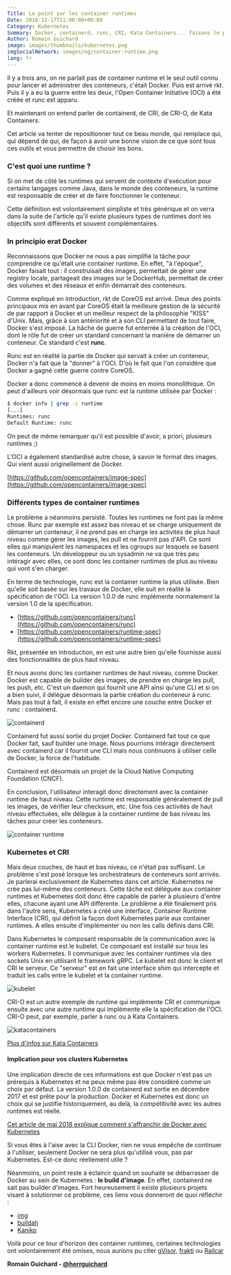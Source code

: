 ```yaml
---
Title: Le point sur les container runtimes
Date: 2018-12-17T11:00:00+00:00
Category: Kubernetes
Summary: Docker, containerd, runc, CRI, Kata Containers... faisons le point !
Author: Romain Guichard
image: images/thumbnails/kubernetes.png
imgSocialNetwork: images/og/container-runtime.png
lang: fr
---
```


Il y a trois ans, on ne parlait pas de container runtime et le seul outil connu
pour lancer et administrer des conteneurs, c'était Docker. Puis est arrivé rkt. Puis il y a eu la
guerre entre les deux, l'Open Container Initiative (OCI) a été créée et runc
est apparu.

Et maintenant on entend parler de containerd, de CRI, de CRI-O, de
Kata Containers.

Cet article va tenter de repositionner tout ce beau monde, qui remplace qui,
qui dépend de qui, de façon à avoir une bonne vision de ce que sont tous ces
outils et vous permettre de choisir les bons.

### C'est quoi une runtime ?

Si on met de côté les runtimes qui servent de contexte d'exécution pour
certains langages comme Java, dans le monde des conteneurs, la runtime est
responsable de créer et de faire fonctionner le conteneur.

Cette définition est volontairement simpliste et très générique et on verra
dans la suite de l'article qu'il existe plusieurs types de runtimes dont les
objectifs sont différents et souvent complémentaires.


### In principio erat Docker

Reconnaissons que Docker ne nous a pas simplifié la tâche pour
comprendre ce qu'était une container runtime. En effet, "à l'époque",
Docker faisait tout : il construisait des images, permettait de gérer une registry
locale, partageait des images sur le DockerHub, permettait de créer
des volumes et des réseaux et enfin démarrait des conteneurs.

Comme expliqué en introduction, rkt de CoreOS est arrivé. Deux des points
principaux mis en avant par CoreOS était la meilleure gestion de la sécurité de
par rapport à Docker et un meilleur respect de la philosophie "KISS" d'Unix.
Mais, grâce à son antériorité et à son CLI permettant
de tout faire, Docker s'est imposé. La hâche de guerre fut
enterrée à la création de l'OCI, dont le rôle fut de créer un standard
concernant la manière de démarrer un conteneur. Ce standard c'est **runc**.

Runc est en réalité la partie de Docker qui servait à créer un conteneur,
Docker n'a fait que la "donner" à l'OCI. D'où le fait que l'on considère que
Docker a gagné cette guerre contre CoreOS.

Docker a donc commencé à devenir de moins en moins monolithique. On peut
d'ailleurs voir désormais que runc est la runtime utilisée par Docker :

```bash
$ docker info | grep -i runtime
[...]
Runtimes: runc
Default Runtime: runc
```

On peut de même remarquer qu'il est possible d'avoir, a priori, plusieurs runtimes ;)

L'OCI a également standardisé autre chose, à savoir le format des images. Qui vient aussi
originellement de Docker.

[https://github.com/opencontainers/image-spec](https://github.com/opencontainers/image-spec)


### Différents types de container runtimes

Le problème a néanmoins persisté. Toutes les runtimes ne font pas la même
chose. Runc par exemple est assez bas niveau et se charge uniquement de
démarrer un conteneur, il ne prend pas en charge les activités de plus haut niveau comme gérer les
images, les pull et ne fournit pas d'API. Ce sont elles qui manipulent les
namespaces et les cgroups sur lesquels se basent les conteneurs. Un développeur
ou un sysadmin ne va que très peu intéragir avec elles, ce sont donc les
container runtimes de plus au niveau qui vont s'en charger.

En terme de technologie, runc est la container runtime la plus utilisée. Bien qu'elle soit basée sur les
travaux de Docker, elle suit en réalité la spécification de l'OCI. La version
1.0.0 de runc implémente normalement la version 1.0 de la spécification.

  - [https://github.com/opencontainers/runc](https://github.com/opencontainers/runc)
  - [https://github.com/opencontainers/runtime-spec](https://github.com/opencontainers/runtime-spec)

Rkt, présentée en introduction, en est une autre bien qu'elle fournisse aussi
des fonctionnalités de plus haut niveau.

Et nous avons donc les container runtimes de haut niveau, comme Docker. Docker
est capable de builder des images, de prendre en charge les pull, les push, etc. C'est un daemon qui
fournit une API ainsi qu'une CLI et si on a bien suivi, il délègue désormais la
partie création du conteneur à runc. Mais pas tout à fait, il existe en effet encore une couche
entre Docker et runc : containerd.

![containerd](https://containerd.io/img/logos/footer-logo.png#center)

Containerd fut aussi sortie du projet Docker. Containerd fait tout ce que
Docker fait, sauf builder une image. Nous pourrions intéragir directement avec
containerd car il fournit une CLI mais nous continuons à utiliser celle de
Docker, la force de l'habitude.

Containerd est désormais un projet de la Cloud Native Computing Foundation
(CNCF).


En conclusion, l'utilisateur interagit donc directement avec la container runtime de haut
niveau. Cette runtime est responsable généralement de pull les images, de
vérifier leur checksum, etc. Une fois ces activités de haut niveau effectuées,
elle délègue à la container runtime de bas niveau les tâches pour créer les
conteneurs.

![container runtime](https://storage.googleapis.com/static.ianlewis.org/prod/img/771/runtime-architecture.png#center)


### Kubernetes et CRI

Mais deux couches, de haut et bas niveau, ce n'était pas suffisant. Le problème
s'est posé lorsque les orchestrateurs de conteneurs sont arrivés. Je parlerai
exclusivement de Kubernetes dans cet article. Kubernetes ne crée pas lui-même
des conteneurs. Cette tâche est déléguée aux container runtimes et Kubernetes
doit donc être capable de parler à plusieurs d'entre elles, chacune ayant une API
différente. Le problème a été finalement pris dans l'autre sens, Kubernetes a
créé une interface, Container Runtime Interface (CRI), qui définit la façon
dont Kubernetes parle aux container runtimes. A elles ensuite d'implémenter ou
non les calls définis dans CRI.

Dans Kubernetes le composant responsable de la communication avec la container
runtime est le kubelet. Ce composant est installé sur tous les workers
Kubernetes. Il communique avec les container runtimes via des sockets Unix en
utilisant le framework gRPC. Le kubelet est donc le client et CRI le serveur.
Ce "serveur" est en fait une interface shim qui intercepte et traduit les calls
entre le kubelet et la container runtime.

![kubelet](https://d3vv6lp55qjaqc.cloudfront.net/items/0I3X2U0S0W3r1D1z2O0Q/Image%202016-12-19%20at%2017.13.16.png#center)

CRI-O est un autre exemple de runtime qui implémente CRI et communique ensuite
avec une autre runtime qui implémente elle la spécification de l'OCI. CRI-O peut, par
exemple, parler à runc ou à Kata Containers.

![katacontainers](https://katacontainers.io/images/kata-explained1@2x.png#center)

[Plus d'infos sur Kata Containers](https://katacontainers.io/posts/why-kata-containers-doesnt-replace-kubernetes/)


#### Implication pour vos clusters Kubernetes

Une implication directe de ces informations est que Docker n'est pas un
prérequis à Kubernetes et ne peux même pas être considéré comme un choix par
défaut. La version 1.0.0 de containerd est sortie en décembre 2017 et est prête
pour la production. Docker et Kubernetes est donc un choix qui se justifie
historiquement, au delà, la compétitivité avec les autres runtimes est réelle.

[Cet article de mai 2018 explique comment s'affranchir de Docker avec Kubernetes](https://kubernetes.io/blog/2018/05/24/kubernetes-containerd-integration-goes-ga/)

Si vous êtes à l'aise avec la CLI Docker, rien ne vous empêche de continuer à
l'utiliser, seulement Docker ne sera plus qu'utilisé vous, pas par Kubernetes.
Est-ce donc réellement utile ?

Néanmoins, un point reste à éclaircir quand on souhaite se débarrasser de
Docker au sein de Kubernetes : **le build d'image**. En effet, containerd ne
sait pas builder d'images. Fort heureusement il existe plusieurs projets visant
à solutionner ce problème, ces liens vous donneront de quoi réfléchir :

- [img](https://github.com/jessfraz/img)
- [buildah](https://github.com/containers/buildah)
- [Kaniko](https://github.com/GoogleContainerTools/kaniko)


Voilà pour ce tour d'horizon des container runtimes, certaines technologies ont
volontairement été omises, nous aurions pu citer
[gVisor](https://github.com/google/gvisor),
[frakti](https://github.com/kubernetes/frakti) ou
[Railcar](https://github.com/oracle/railcar)


**Romain Guichard - [@herrguichard](https://twitter.com/herrguichard)**
